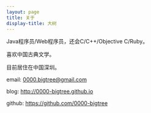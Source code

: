 ```yaml
---
layout: page
title: 关于
display-title: 大树
---
```


Java程序员/Web程序员，还会C/C++/Objective C/Ruby。

喜欢中国古典文学。

目前居住在中国深圳。

email: <0000.bigtree@gmail.com>

blog: <http://0000-bigtree.github.io>

github: <https://github.com/0000-bigtree>
